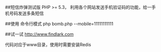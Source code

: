 ##短信炸弹测试版
PHP >= 5.3，
利用各个网站发送手机验证码的功能，给一手机号码发送多条短信

##使用
命令行模式 php bomb.php --mobile=11111111111

##试一试
http://www.findlark.com

代码对应于www目录，使用时需要安装Redis